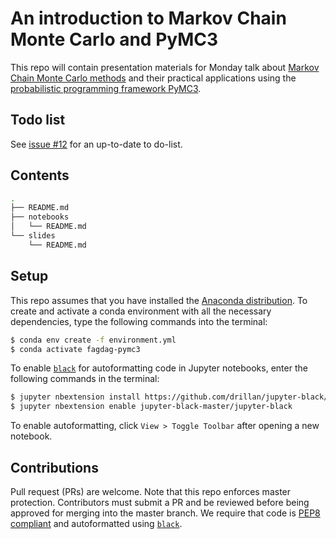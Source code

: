 # An introduction to Markov Chain Monte Carlo and PyMC3

This repo will contain presentation materials for Monday talk about [Markov Chain Monte Carlo
methods](https://en.wikipedia.org/wiki/Markov_chain_Monte_Carlo) and their practical applications using the [probabilistic programming
framework PyMC3](https://docs.pymc.io/).

## Todo list
See [issue #12](https://github.com/smu095/presentations/issues/12) for an up-to-date to do-list.

## Contents
```bash
.
├── README.md
├── notebooks
│   └── README.md
└── slides
    └── README.md
```

## Setup
This repo assumes that you have installed the [Anaconda distribution](https://www.anaconda.com/distribution/). To create and activate a conda environment with all the necessary dependencies, type the following commands into the terminal:

```bash
$ conda env create -f environment.yml
$ conda activate fagdag-pymc3
```

To enable [`black`](https://black.readthedocs.io/en/stable/) for autoformatting code in Jupyter notebooks, enter the
following commands in the terminal:

```bash
$ jupyter nbextension install https://github.com/drillan/jupyter-black/archive/master.zip --user
$ jupyter nbextension enable jupyter-black-master/jupyter-black
```

To enable autoformatting, click `View > Toggle Toolbar` after opening a new
notebook.
## Contributions
Pull request (PRs) are welcome. Note that this repo enforces master protection. Contributors must submit a PR and be reviewed before being approved for merging into the master branch. We require that code is
[PEP8 compliant](https://www.python.org/dev/peps/pep-0008/) and autoformatted using [`black`](https://black.readthedocs.io/en/stable/).

